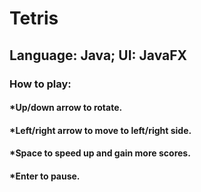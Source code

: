 # Tetris 
## Language: Java; UI: JavaFX  
### How to play: 
#### *Up/down arrow to rotate.  
#### *Left/right arrow to move to left/right side.  
#### *Space to speed up and gain more scores.  
#### *Enter to pause. 

